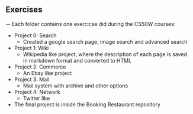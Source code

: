 ## Exercises

-- Each folder contains one exercicse did during the CS50W courses:
  - Project 0: Search
     - Created a google search page, image search and advanced search
  - Project 1: Wiki
    - Wikipedia like project, where the description of each page is saved in markdown format and converted to HTML
  -  Project 2: Commerce
      - An Ebay like project
 - Project 3: Mail
    - Mail system with archive and other options
  - Project 4: Network
    - Twitter like
- The final project is inside the Booking Restaurant repository    

